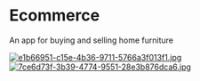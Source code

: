 # Ecommerce
An app for buying and selling home furniture

[![e1b66951-c15e-4b36-9711-5766a3f013f1.jpg](https://i.postimg.cc/LXqJqXYr/e1b66951-c15e-4b36-9711-5766a3f013f1.jpg)](https://postimg.cc/zbrz6qkj)
[![7ce6d73f-3b39-4774-9551-28e3b876dca6.jpg](https://i.postimg.cc/1Rwzbbpc/7ce6d73f-3b39-4774-9551-28e3b876dca6.jpg)](https://postimg.cc/8skD6KXj)
